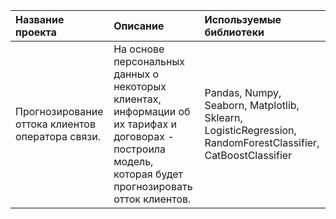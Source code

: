 | Название проекта | Описание | Используемые библиотеки |
| :-------------------- | :--------------------- |:---------------------------|
| Прогнозирование оттока клиентов оператора связи.|На основе персональных данных о некоторых клиентах, информации об их тарифах и договорах - построила модель, которая будет прогнозировать отток клиентов.| Pandas, Numpy, Seaborn, Matplotlib, Sklearn, LogisticRegression, RandomForestClassifier, CatBoostClassifier|
